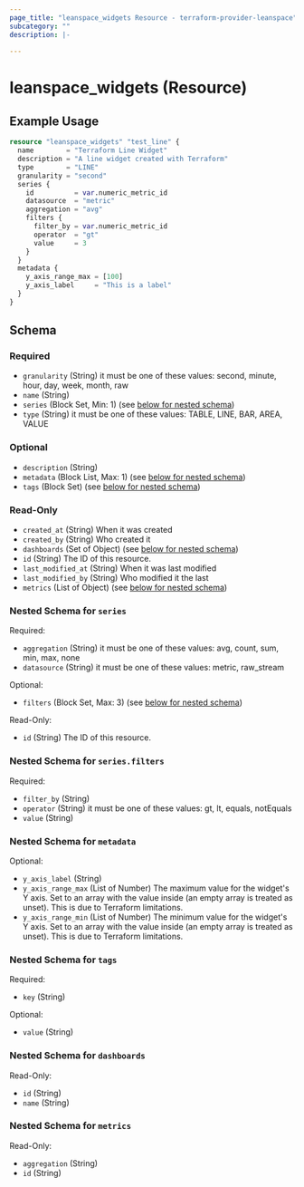 ```yaml
---
page_title: "leanspace_widgets Resource - terraform-provider-leanspace"
subcategory: ""
description: |-
  
---
```


# leanspace_widgets (Resource)



## Example Usage

```terraform
resource "leanspace_widgets" "test_line" {
  name        = "Terraform Line Widget"
  description = "A line widget created with Terraform"
  type        = "LINE"
  granularity = "second"
  series {
    id          = var.numeric_metric_id
    datasource  = "metric"
    aggregation = "avg"
    filters {
      filter_by = var.numeric_metric_id
      operator  = "gt"
      value     = 3
    }
  }
  metadata {
    y_axis_range_max = [100]
    y_axis_label     = "This is a label"
  }
}
```

<!-- schema generated by tfplugindocs -->
## Schema

### Required

- `granularity` (String) it must be one of these values: second, minute, hour, day, week, month, raw
- `name` (String)
- `series` (Block Set, Min: 1) (see [below for nested schema](#nestedblock--series))
- `type` (String) it must be one of these values: TABLE, LINE, BAR, AREA, VALUE

### Optional

- `description` (String)
- `metadata` (Block List, Max: 1) (see [below for nested schema](#nestedblock--metadata))
- `tags` (Block Set) (see [below for nested schema](#nestedblock--tags))

### Read-Only

- `created_at` (String) When it was created
- `created_by` (String) Who created it
- `dashboards` (Set of Object) (see [below for nested schema](#nestedatt--dashboards))
- `id` (String) The ID of this resource.
- `last_modified_at` (String) When it was last modified
- `last_modified_by` (String) Who modified it the last
- `metrics` (List of Object) (see [below for nested schema](#nestedatt--metrics))

<a id="nestedblock--series"></a>
### Nested Schema for `series`

Required:

- `aggregation` (String) it must be one of these values: avg, count, sum, min, max, none
- `datasource` (String) it must be one of these values: metric, raw_stream

Optional:

- `filters` (Block Set, Max: 3) (see [below for nested schema](#nestedblock--series--filters))

Read-Only:

- `id` (String) The ID of this resource.

<a id="nestedblock--series--filters"></a>
### Nested Schema for `series.filters`

Required:

- `filter_by` (String)
- `operator` (String) it must be one of these values: gt, lt, equals, notEquals
- `value` (String)



<a id="nestedblock--metadata"></a>
### Nested Schema for `metadata`

Optional:

- `y_axis_label` (String)
- `y_axis_range_max` (List of Number) The maximum value for the widget's Y axis. Set to an array with the value inside (an empty array is treated as unset). This is due to Terraform limitations.
- `y_axis_range_min` (List of Number) The minimum value for the widget's Y axis. Set to an array with the value inside (an empty array is treated as unset). This is due to Terraform limitations.


<a id="nestedblock--tags"></a>
### Nested Schema for `tags`

Required:

- `key` (String)

Optional:

- `value` (String)


<a id="nestedatt--dashboards"></a>
### Nested Schema for `dashboards`

Read-Only:

- `id` (String)
- `name` (String)


<a id="nestedatt--metrics"></a>
### Nested Schema for `metrics`

Read-Only:

- `aggregation` (String)
- `id` (String)

